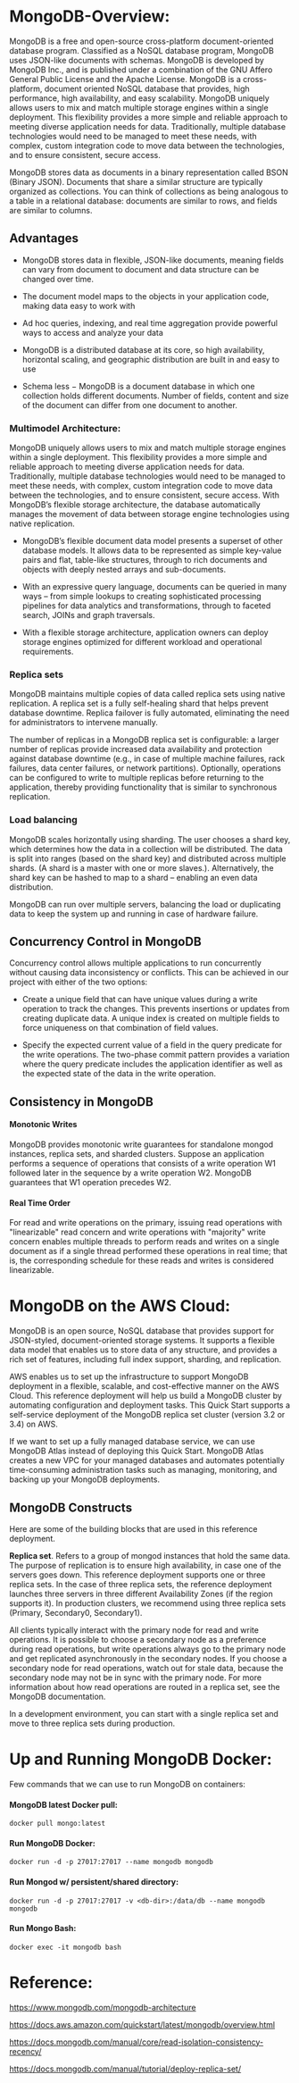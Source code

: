 # MongoDB-Overview: 

MongoDB is a free and open-source cross-platform document-oriented database program. Classified as a NoSQL database program, MongoDB uses JSON-like documents with schemas. MongoDB is developed by MongoDB Inc., and is published under a combination of the GNU Affero General Public License and the Apache License. MongoDB is a cross-platform, document oriented NoSQL database that provides, high performance, high availability, and easy scalability. MongoDB uniquely allows users to mix and match multiple storage engines within a single deployment. This flexibility provides a more simple and reliable approach to meeting diverse application needs for data. Traditionally, multiple database technologies would need to be managed to meet these needs, with complex, custom integration code to move data between the technologies, and to ensure consistent, secure access.

MongoDB stores data as documents in a binary representation called BSON (Binary JSON). Documents that share a similar structure are typically organized as collections. You can think of collections as being analogous to a table in a relational database: documents are similar to rows, and fields are similar to columns.

## Advantages

* MongoDB stores data in flexible, JSON-like documents, meaning fields can vary from document to document and data structure can be changed over time.

* The document model maps to the objects in your application code, making data easy to work with

* Ad hoc queries, indexing, and real time aggregation provide powerful ways to access and analyze your data

* MongoDB is a distributed database at its core, so high availability, horizontal scaling, and geographic distribution are built in and easy to use

* Schema less − MongoDB is a document database in which one collection holds different documents. Number of fields, content and size of the document can differ from one document to another.


### Multimodel Architecture:

MongoDB uniquely allows users to mix and match multiple storage engines within a single deployment. This flexibility provides a more simple and reliable approach to meeting diverse application needs for data. Traditionally, multiple database technologies would need to be managed to meet these needs, with complex, custom integration code to move data between the technologies, and to ensure consistent, secure access. With MongoDB’s flexible storage architecture, the database automatically manages the movement of data between storage engine technologies using native replication.

* MongoDB’s flexible document data model presents a superset of other database models. It allows data to be represented as simple key-value pairs and flat, table-like structures, through to rich documents and objects with deeply nested arrays and sub-documents.

* With an expressive query language, documents can be queried in many ways – from simple lookups to creating sophisticated processing pipelines for data analytics and transformations, through to faceted search, JOINs and graph traversals.

* With a flexible storage architecture, application owners can deploy storage engines optimized for different workload and operational requirements.

### Replica sets
MongoDB maintains multiple copies of data called replica sets using native replication. A replica set is a fully self-healing shard that helps prevent database downtime. Replica failover is fully automated, eliminating the need for administrators to intervene manually.

The number of replicas in a MongoDB replica set is configurable: a larger number of replicas provide increased data availability and protection against database downtime (e.g., in case of multiple machine failures, rack failures, data center failures, or network partitions). Optionally, operations can be configured to write to multiple replicas before returning to the application, thereby providing functionality that is similar to synchronous replication.

### Load balancing
MongoDB scales horizontally using sharding. The user chooses a shard key, which determines how the data in a collection will be distributed. The data is split into ranges (based on the shard key) and distributed across multiple shards. (A shard is a master with one or more slaves.). Alternatively, the shard key can be hashed to map to a shard – enabling an even data distribution.

MongoDB can run over multiple servers, balancing the load or duplicating data to keep the system up and running in case of hardware failure.

## Concurrency Control in MongoDB

Concurrency control allows multiple applications to run concurrently without causing data inconsistency or conflicts. This can be achieved in our project with either of the two options: 

* Create a unique field that can have unique values during a write operation to track the changes. This prevents insertions or updates from creating duplicate data. A unique index is created on multiple fields to force uniqueness on that combination of field values.

* Specify the expected current value of a field in the query predicate for the write operations. The two-phase commit pattern provides a variation where the query predicate includes the application identifier as well as the expected state of the data in the write operation.


## Consistency in MongoDB

#### Monotonic Writes

MongoDB provides monotonic write guarantees for standalone mongod instances, replica sets, and sharded clusters. Suppose an application performs a sequence of operations that consists of a write operation W1 followed later in the sequence by a write operation W2. MongoDB guarantees that W1 operation precedes W2.

#### Real Time Order

For read and write operations on the primary, issuing read operations with "linearizable" read concern and write operations with "majority" write concern enables multiple threads to perform reads and writes on a single document as if a single thread performed these operations in real time; that is, the corresponding schedule for these reads and writes is considered linearizable.


# MongoDB on the AWS Cloud: 

MongoDB is an open source, NoSQL database that provides support for JSON-styled, document-oriented storage systems. It supports a flexible data model that enables us to store data of any structure, and provides a rich set of features, including full index support, sharding, and replication.

AWS enables us to set up the infrastructure to support MongoDB deployment in a flexible, scalable, and cost-effective manner on the AWS Cloud. This reference deployment will help us build a MongoDB cluster by automating configuration and deployment tasks. This Quick Start supports a self-service deployment of the MongoDB replica set cluster (version 3.2 or 3.4) on AWS.

If we want to set up a fully managed database service, we can use MongoDB Atlas instead of deploying this Quick Start. MongoDB Atlas creates a new VPC for your managed databases and automates potentially time-consuming administration tasks such as managing, monitoring, and backing up your MongoDB deployments.

## MongoDB Constructs
Here are some of the building blocks that are used in this reference deployment.

**Replica set**. Refers to a group of mongod instances that hold the same data. The purpose of replication is to ensure high availability, in case one of the servers goes down. This reference deployment supports one or three replica sets. In the case of three replica sets, the reference deployment launches three servers in three different Availability Zones (if the region supports it). In production clusters, we recommend using three replica sets (Primary, Secondary0, Secondary1).

All clients typically interact with the primary node for read and write operations. It is possible to choose a secondary node as a preference during read operations, but write operations always go to the primary node and get replicated asynchronously in the secondary nodes. If you choose a secondary node for read operations, watch out for stale data, because the secondary node may not be in sync with the primary node. For more information about how read operations are routed in a replica set, see the MongoDB documentation.

In a development environment, you can start with a single replica set and move to three replica sets during production.


# Up and Running MongoDB Docker:

Few commands that we can use to run MongoDB on containers:

#### MongoDB latest Docker pull: 
` docker pull mongo:latest `

#### Run MongoDB Docker: 
` docker run -d -p 27017:27017 --name mongodb mongodb `

#### Run Mongod w/ persistent/shared directory:
` docker run -d -p 27017:27017 -v <db-dir>:/data/db --name mongodb mongodb `

#### Run Mongo Bash:
` docker exec -it mongodb bash `



# Reference: 

https://www.mongodb.com/mongodb-architecture

https://docs.aws.amazon.com/quickstart/latest/mongodb/overview.html

https://docs.mongodb.com/manual/core/read-isolation-consistency-recency/

https://docs.mongodb.com/manual/tutorial/deploy-replica-set/